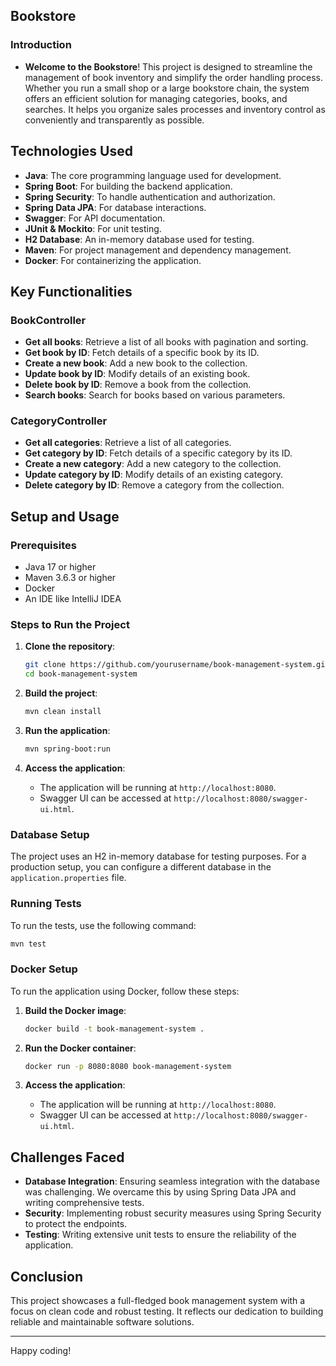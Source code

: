 ## Bookstore

### Introduction

- **Welcome to the Bookstore**! This project is designed to streamline the management of book inventory and simplify the order handling process. Whether you run a small shop or a large bookstore chain, the system offers an efficient solution for managing categories, books, and searches. It helps you organize sales processes and inventory control as conveniently and transparently as possible.
## Technologies Used
- **Java**: The core programming language used for development.
- **Spring Boot**: For building the backend application.
- **Spring Security**: To handle authentication and authorization.
- **Spring Data JPA**: For database interactions.
- **Swagger**: For API documentation.
- **JUnit & Mockito**: For unit testing.
- **H2 Database**: An in-memory database used for testing.
- **Maven**: For project management and dependency management.
- **Docker**: For containerizing the application.

## Key Functionalities
### BookController
- **Get all books**: Retrieve a list of all books with pagination and sorting.
- **Get book by ID**: Fetch details of a specific book by its ID.
- **Create a new book**: Add a new book to the collection.
- **Update book by ID**: Modify details of an existing book.
- **Delete book by ID**: Remove a book from the collection.
- **Search books**: Search for books based on various parameters.

### CategoryController
- **Get all categories**: Retrieve a list of all categories.
- **Get category by ID**: Fetch details of a specific category by its ID.
- **Create a new category**: Add a new category to the collection.
- **Update category by ID**: Modify details of an existing category.
- **Delete category by ID**: Remove a category from the collection.

## Setup and Usage
### Prerequisites
- Java 17 or higher
- Maven 3.6.3 or higher
- Docker
- An IDE like IntelliJ IDEA

### Steps to Run the Project
1. **Clone the repository**:
    ```sh
    git clone https://github.com/yourusername/book-management-system.git
    cd book-management-system
    ```

2. **Build the project**:
    ```sh
    mvn clean install
    ```

3. **Run the application**:
    ```sh
    mvn spring-boot:run
    ```

4. **Access the application**:
    - The application will be running at `http://localhost:8080`.
    - Swagger UI can be accessed at `http://localhost:8080/swagger-ui.html`.

### Database Setup
The project uses an H2 in-memory database for testing purposes. For a production setup, you can configure a different database in the `application.properties` file.

### Running Tests
To run the tests, use the following command:
```sh
mvn test
```

### Docker Setup
To run the application using Docker, follow these steps:

1. **Build the Docker image**:
    ```sh
    docker build -t book-management-system .
    ```

2. **Run the Docker container**:
    ```sh
    docker run -p 8080:8080 book-management-system
    ```

3. **Access the application**:
    - The application will be running at `http://localhost:8080`.
    - Swagger UI can be accessed at `http://localhost:8080/swagger-ui.html`.

## Challenges Faced
- **Database Integration**: Ensuring seamless integration with the database was challenging. We overcame this by using Spring Data JPA and writing comprehensive tests.
- **Security**: Implementing robust security measures using Spring Security to protect the endpoints.
- **Testing**: Writing extensive unit tests to ensure the reliability of the application.

## Conclusion
This project showcases a full-fledged book management system with a focus on clean code and robust testing. It reflects our dedication to building reliable and maintainable software solutions.

---

Happy coding!
